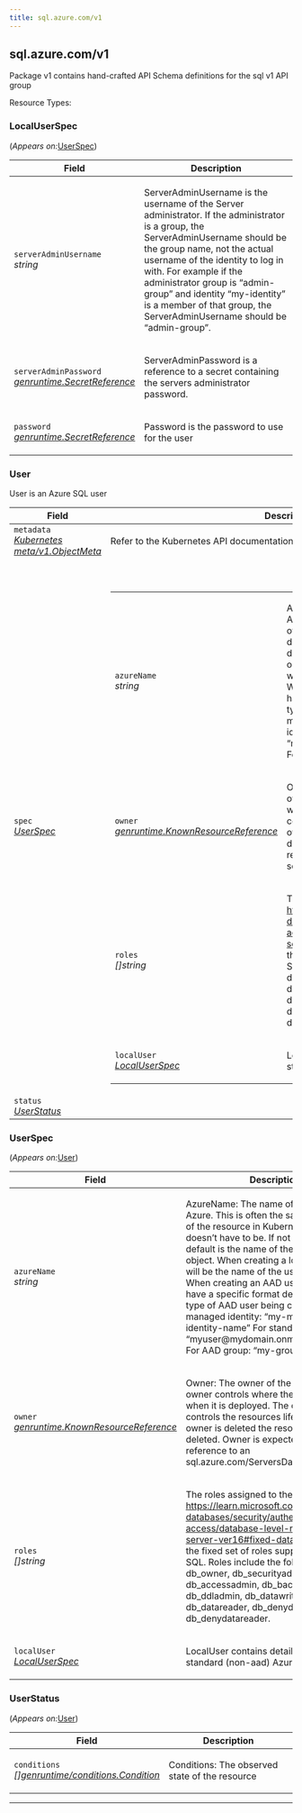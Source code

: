 ```yaml
---
title: sql.azure.com/v1
---
```

<h2 id="sql.azure.com/v1">sql.azure.com/v1</h2>
<div>
<p>Package v1 contains hand-crafted API Schema definitions for the sql v1 API group</p>
</div>
Resource Types:
<ul></ul>
<h3 id="sql.azure.com/v1.LocalUserSpec">LocalUserSpec
</h3>
<p>
(<em>Appears on:</em><a href="#sql.azure.com/v1.UserSpec">UserSpec</a>)
</p>
<div>
</div>
<table>
<thead>
<tr>
<th>Field</th>
<th>Description</th>
</tr>
</thead>
<tbody>
<tr>
<td>
<code>serverAdminUsername</code><br/>
<em>
string
</em>
</td>
<td>
<p>ServerAdminUsername is the username of the Server administrator. If the
administrator is a group, the ServerAdminUsername should be the group name, not the actual username of the
identity to log in with. For example if the administrator group is &ldquo;admin-group&rdquo; and identity &ldquo;my-identity&rdquo; is
a member of that group, the ServerAdminUsername should be &ldquo;admin-group&rdquo;.</p>
</td>
</tr>
<tr>
<td>
<code>serverAdminPassword</code><br/>
<em>
<a href="https://pkg.go.dev/github.com/Azure/azure-service-operator/v2/pkg/genruntime#SecretReference">
genruntime.SecretReference
</a>
</em>
</td>
<td>
<p>ServerAdminPassword is a reference to a secret containing the servers administrator password.</p>
</td>
</tr>
<tr>
<td>
<code>password</code><br/>
<em>
<a href="https://pkg.go.dev/github.com/Azure/azure-service-operator/v2/pkg/genruntime#SecretReference">
genruntime.SecretReference
</a>
</em>
</td>
<td>
<p>Password is the password to use for the user</p>
</td>
</tr>
</tbody>
</table>
<h3 id="sql.azure.com/v1.User">User
</h3>
<div>
<p>User is an Azure SQL user</p>
</div>
<table>
<thead>
<tr>
<th>Field</th>
<th>Description</th>
</tr>
</thead>
<tbody>
<tr>
<td>
<code>metadata</code><br/>
<em>
<a href="https://v1-18.docs.kubernetes.io/docs/reference/generated/kubernetes-api/v1.18/#objectmeta-v1-meta">
Kubernetes meta/v1.ObjectMeta
</a>
</em>
</td>
<td>
Refer to the Kubernetes API documentation for the fields of the
<code>metadata</code> field.
</td>
</tr>
<tr>
<td>
<code>spec</code><br/>
<em>
<a href="#sql.azure.com/v1.UserSpec">
UserSpec
</a>
</em>
</td>
<td>
<br/>
<br/>
<table>
<tr>
<td>
<code>azureName</code><br/>
<em>
string
</em>
</td>
<td>
<p>AzureName: The name of the resource in Azure. This is often the same as the name of the resource in Kubernetes but it
doesn&rsquo;t have to be.
If not specified, the default is the name of the Kubernetes object.
When creating a local user, this will be the name of the user created.
When creating an AAD user, this must have a specific format depending on the type of AAD user being created.
For managed identity: &ldquo;my-managed-identity-name&rdquo;
For standard AAD user: &ldquo;myuser@mydomain.onmicrosoft.com&rdquo;
For AAD group: &ldquo;my-group&rdquo;</p>
</td>
</tr>
<tr>
<td>
<code>owner</code><br/>
<em>
<a href="https://pkg.go.dev/github.com/Azure/azure-service-operator/v2/pkg/genruntime#KnownResourceReference">
genruntime.KnownResourceReference
</a>
</em>
</td>
<td>
<p>Owner: The owner of the resource. The owner controls where the resource goes when it is deployed. The owner also
controls the resources lifecycle. When the owner is deleted the resource will also be deleted. Owner is expected to be a
reference to an sql.azure.com/ServersDatabase resource</p>
</td>
</tr>
<tr>
<td>
<code>roles</code><br/>
<em>
[]string
</em>
</td>
<td>
<p>The roles assigned to the user.
See <a href="https://learn.microsoft.com/sql/relational-databases/security/authentication-access/database-level-roles?view=sql-server-ver16#fixed-database-roles">https://learn.microsoft.com/sql/relational-databases/security/authentication-access/database-level-roles?view=sql-server-ver16#fixed-database-roles</a>
for the fixed set of roles supported by Azure SQL.
Roles include the following: db_owner, db_securityadmin, db_accessadmin, db_backupoperator,
db_ddladmin, db_datawriter, db_datareader, db_denydatawriter, and db_denydatareader.</p>
</td>
</tr>
<tr>
<td>
<code>localUser</code><br/>
<em>
<a href="#sql.azure.com/v1.LocalUserSpec">
LocalUserSpec
</a>
</em>
</td>
<td>
<p>LocalUser contains details for creating a standard (non-aad) Azure SQL User</p>
</td>
</tr>
</table>
</td>
</tr>
<tr>
<td>
<code>status</code><br/>
<em>
<a href="#sql.azure.com/v1.UserStatus">
UserStatus
</a>
</em>
</td>
<td>
</td>
</tr>
</tbody>
</table>
<h3 id="sql.azure.com/v1.UserSpec">UserSpec
</h3>
<p>
(<em>Appears on:</em><a href="#sql.azure.com/v1.User">User</a>)
</p>
<div>
</div>
<table>
<thead>
<tr>
<th>Field</th>
<th>Description</th>
</tr>
</thead>
<tbody>
<tr>
<td>
<code>azureName</code><br/>
<em>
string
</em>
</td>
<td>
<p>AzureName: The name of the resource in Azure. This is often the same as the name of the resource in Kubernetes but it
doesn&rsquo;t have to be.
If not specified, the default is the name of the Kubernetes object.
When creating a local user, this will be the name of the user created.
When creating an AAD user, this must have a specific format depending on the type of AAD user being created.
For managed identity: &ldquo;my-managed-identity-name&rdquo;
For standard AAD user: &ldquo;myuser@mydomain.onmicrosoft.com&rdquo;
For AAD group: &ldquo;my-group&rdquo;</p>
</td>
</tr>
<tr>
<td>
<code>owner</code><br/>
<em>
<a href="https://pkg.go.dev/github.com/Azure/azure-service-operator/v2/pkg/genruntime#KnownResourceReference">
genruntime.KnownResourceReference
</a>
</em>
</td>
<td>
<p>Owner: The owner of the resource. The owner controls where the resource goes when it is deployed. The owner also
controls the resources lifecycle. When the owner is deleted the resource will also be deleted. Owner is expected to be a
reference to an sql.azure.com/ServersDatabase resource</p>
</td>
</tr>
<tr>
<td>
<code>roles</code><br/>
<em>
[]string
</em>
</td>
<td>
<p>The roles assigned to the user.
See <a href="https://learn.microsoft.com/sql/relational-databases/security/authentication-access/database-level-roles?view=sql-server-ver16#fixed-database-roles">https://learn.microsoft.com/sql/relational-databases/security/authentication-access/database-level-roles?view=sql-server-ver16#fixed-database-roles</a>
for the fixed set of roles supported by Azure SQL.
Roles include the following: db_owner, db_securityadmin, db_accessadmin, db_backupoperator,
db_ddladmin, db_datawriter, db_datareader, db_denydatawriter, and db_denydatareader.</p>
</td>
</tr>
<tr>
<td>
<code>localUser</code><br/>
<em>
<a href="#sql.azure.com/v1.LocalUserSpec">
LocalUserSpec
</a>
</em>
</td>
<td>
<p>LocalUser contains details for creating a standard (non-aad) Azure SQL User</p>
</td>
</tr>
</tbody>
</table>
<h3 id="sql.azure.com/v1.UserStatus">UserStatus
</h3>
<p>
(<em>Appears on:</em><a href="#sql.azure.com/v1.User">User</a>)
</p>
<div>
</div>
<table>
<thead>
<tr>
<th>Field</th>
<th>Description</th>
</tr>
</thead>
<tbody>
<tr>
<td>
<code>conditions</code><br/>
<em>
<a href="https://pkg.go.dev/github.com/Azure/azure-service-operator/v2/pkg/genruntime#Condition">
[]genruntime/conditions.Condition
</a>
</em>
</td>
<td>
<p>Conditions: The observed state of the resource</p>
</td>
</tr>
</tbody>
</table>
<hr/>
